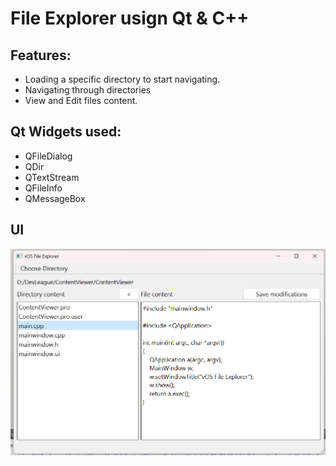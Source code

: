 # File Explorer usign Qt & C++

## Features:
- Loading a specific directory to start navigating.
- Navigating through directories
- View and Edit files content.

## Qt Widgets used:
- QFileDialog
- QDir
- QTextStream
- QFileInfo
- QMessageBox

## UI
![UI design](ui_screenshot.png)
